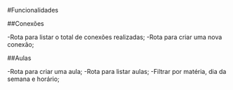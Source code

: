 #Funcionalidades

##Conexões

-Rota para listar o total de conexões realizadas;
-Rota para criar uma nova conexão;

##Aulas

-Rota para criar uma aula;
-Rota para listar aulas;
    -Filtrar por matéria, dia da semana e horário;
